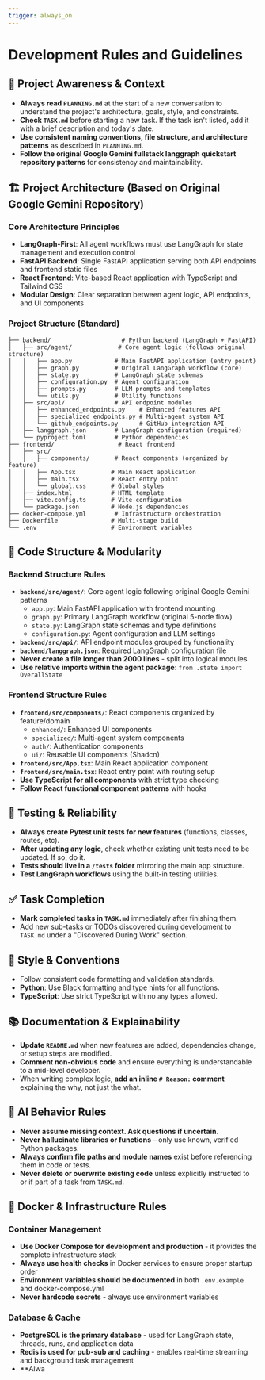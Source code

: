 ```yaml
---
trigger: always_on
---
```


# Development Rules and Guidelines

## 🔄 Project Awareness & Context
- **Always read `PLANNING.md`** at the start of a new conversation to understand the project's architecture, goals, style, and constraints.
- **Check `TASK.md`** before starting a new task. If the task isn't listed, add it with a brief description and today's date.
- **Use consistent naming conventions, file structure, and architecture patterns** as described in `PLANNING.md`.
- **Follow the original Google Gemini fullstack langgraph quickstart repository patterns** for consistency and maintainability.

## 🏗️ Project Architecture (Based on Original Google Gemini Repository)

### Core Architecture Principles
- **LangGraph-First**: All agent workflows must use LangGraph for state management and execution control
- **FastAPI Backend**: Single FastAPI application serving both API endpoints and frontend static files
- **React Frontend**: Vite-based React application with TypeScript and Tailwind CSS
- **Modular Design**: Clear separation between agent logic, API endpoints, and UI components

### Project Structure (Standard)
```
├── backend/                    # Python backend (LangGraph + FastAPI)
│   ├── src/agent/             # Core agent logic (follows original structure)
│   │   ├── app.py            # Main FastAPI application (entry point)
│   │   ├── graph.py          # Original LangGraph workflow (core)
│   │   ├── state.py          # LangGraph state schemas
│   │   ├── configuration.py  # Agent configuration
│   │   ├── prompts.py        # LLM prompts and templates
│   │   └── utils.py          # Utility functions
│   ├── src/api/              # API endpoint modules
│   │   ├── enhanced_endpoints.py    # Enhanced features API
│   │   ├── specialized_endpoints.py # Multi-agent system API
│   │   └── github_endpoints.py      # GitHub integration API
│   ├── langgraph.json        # LangGraph configuration (required)
│   └── pyproject.toml        # Python dependencies
├── frontend/                  # React frontend
│   ├── src/
│   │   ├── components/       # React components (organized by feature)
│   │   ├── App.tsx          # Main React application
│   │   ├── main.tsx         # React entry point
│   │   └── global.css       # Global styles
│   ├── index.html           # HTML template
│   ├── vite.config.ts       # Vite configuration
│   └── package.json         # Node.js dependencies
├── docker-compose.yml        # Infrastructure orchestration
├── Dockerfile               # Multi-stage build
└── .env                     # Environment variables
```

## 🧱 Code Structure & Modularity

### Backend Structure Rules
- **`backend/src/agent/`**: Core agent logic following original Google Gemini patterns
  - `app.py`: Main FastAPI application with frontend mounting
  - `graph.py`: Primary LangGraph workflow (original 5-node flow)
  - `state.py`: LangGraph state schemas and type definitions
  - `configuration.py`: Agent configuration and LLM settings
- **`backend/src/api/`**: API endpoint modules grouped by functionality
- **`backend/langgraph.json`**: Required LangGraph configuration file
- **Never create a file longer than 2000 lines** - split into logical modules
- **Use relative imports within the agent package**: `from .state import OverallState`

### Frontend Structure Rules
- **`frontend/src/components/`**: React components organized by feature/domain
  - `enhanced/`: Enhanced UI components
  - `specialized/`: Multi-agent system components
  - `auth/`: Authentication components
  - `ui/`: Reusable UI components (Shadcn)
- **`frontend/src/App.tsx`**: Main React application component
- **`frontend/src/main.tsx`**: React entry point with routing setup
- **Use TypeScript for all components** with strict type checking
- **Follow React functional component patterns** with hooks

## 🧪 Testing & Reliability
- **Always create Pytest unit tests for new features** (functions, classes, routes, etc).
- **After updating any logic**, check whether existing unit tests need to be updated. If so, do it.
- **Tests should live in a `/tests` folder** mirroring the main app structure.
- **Test LangGraph workflows** using the built-in testing utilities.

## ✅ Task Completion
- **Mark completed tasks in `TASK.md`** immediately after finishing them.
- Add new sub-tasks or TODOs discovered during development to `TASK.md` under a "Discovered During Work" section.

## 📎 Style & Conventions
- Follow consistent code formatting and validation standards.
- **Python**: Use Black formatting and type hints for all functions.
- **TypeScript**: Use strict TypeScript with no `any` types allowed.

## 📚 Documentation & Explainability
- **Update `README.md`** when new features are added, dependencies change, or setup steps are modified.
- **Comment non-obvious code** and ensure everything is understandable to a mid-level developer.
- When writing complex logic, **add an inline `# Reason:` comment** explaining the why, not just the what.

## 🧠 AI Behavior Rules
- **Never assume missing context. Ask questions if uncertain.**
- **Never hallucinate libraries or functions** – only use known, verified Python packages.
- **Always confirm file paths and module names** exist before referencing them in code or tests.
- **Never delete or overwrite existing code** unless explicitly instructed to or if part of a task from `TASK.md`.

## 🐳 Docker & Infrastructure Rules

### Container Management
- **Use Docker Compose for development and production** - it provides the complete infrastructure stack
- **Always use health checks** in Docker services to ensure proper startup order
- **Environment variables should be documented** in both `.env.example` and docker-compose.yml
- **Never hardcode secrets** - always use environment variables

### Database & Cache
- **PostgreSQL is the primary database** - used for LangGraph state, threads, runs, and application data
- **Redis is used for pub-sub and caching** - enables real-time streaming and background task management
- **Alwa